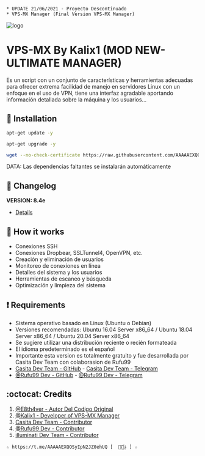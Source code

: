 ﻿```
* UPDATE 21/06/2021 - Proyecto Descontinuado
* VPS-MX Manager (Final Version VPS-MX Manager)
```
![logo](https://github.com/AAAAAEXQOSyIpN2JZ0ehUQ/VPS-MX-FREE/blob/main/Imagenes/VPS-MX-Free.png)

# VPS-MX By Kalix1 (MOD NEW-ULTIMATE MANAGER)
Es un script con un conjunto de características y herramientas adecuadas para 
ofrecer extrema facilidad de manejo en servidores Linux con un enfoque en el uso de 
VPN, tiene una interfaz agradable aportando información detallada sobre la máquina
y los usuarios...

## :book: Installation
```bash
apt-get update -y
```
```bash
apt-get upgrade -y
```
```bash
wget --no-check-certificate https://raw.githubusercontent.com/AAAAAEXQOSyIpN2JZ0ehUQ/VPS-MX-FREE/main/VPS-MX && chmod +x VPS-MX* && ./VPS-MX*
```
DATA: Las dependencias faltantes se instalarán automáticamente

## :scroll: Changelog
**VERSION: 8.4e**
* [Details](https://raw.githubusercontent.com/AAAAAEXQOSyIpN2JZ0ehUQ/VPS-MX-FREE/main/Version)

## :book: How it works
* Conexiones SSH
* Conexiones Dropbear, SSLTunnel4, OpenVPN, etc.
* Creación y eliminación de usuarios
* Monitoreo de conexiones en línea
* Detalles del sistema y los usuarios
* Herramientas de escaneo y búsqueda
* Optimización y limpieza del sistema

## :heavy_exclamation_mark: Requirements
* Sistema operativo basado en Linux (Ubuntu o Debian)
* Versiones recomendadas: Ubuntu 16.04 Server x86_64 / Ubuntu 18.04 Server x86_64 / Ubuntu 20.04 Server x86_64
* Se sugiere utilizar una distribución reciente o recién formateada
* El idioma predeterminado es el español
* Importante esta version es totalmente gratuito y fue desarrollada por Casita Dev Team con colaborasion de Rufu99
* [Casita Dev Team - GitHub](https://github.com/lacasitamx) - [Casita Dev Team - Telegram](https://t.me/conectedmx_vip)
* [@Rufu99 Dev - GitHub](https://github.com/rudi9999) - [@Rufu99 Dev - Telegram](https://t.me/ADMRufu)

## :octocat: Credits
1. [@E8th4ver - Autor Del Codigo Original](https://t.me/E8th4ver)
2. [@Kalix1 - Developer of VPS-MX Manager](https://github.com/VPS-MX)
3. [Casita Dev Team - Contributor](https://t.me/conectedmx_vip)
4. [@Rufu99 Dev - Contributor](https://t.me/ADMRufu)
5. [illuminati Dev Team - Contributor](https://t.me/AAAAAEXQOSyIpN2JZ0ehUQ) 
```
☆ https://t.me/AAAAAEXQOSyIpN2JZ0ehUQ [  ⃘⃤꙰✰ ] ☆
```
